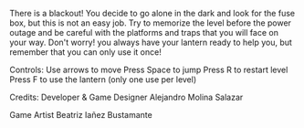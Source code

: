 There is a blackout!
You decide to go alone in the dark and look for the fuse box, but this is not an easy job.
Try to memorize the level before the power outage and be careful with the platforms and traps that you will face on your way.
Don't worry! you always have your lantern ready to help you, but remember that you can only use it once!

Controls:
Use arrows to move
Press Space to jump
Press R to restart level
Press F to use the lantern (only one use per level)

Credits:
Developer & Game Designer
Alejandro Molina Salazar

Game Artist
Beatriz Iañez Bustamante
